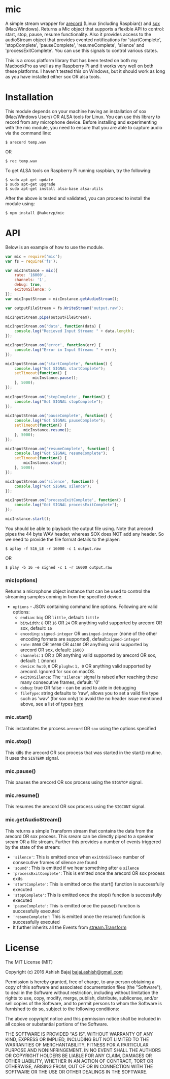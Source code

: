 # mic
A simple stream wrapper for [arecord](http://alsa-project.org/) (Linux (including Raspbian)) and [sox](http://sox.sourceforge.net/) (Mac/Windows). Returns a Mic object that supports a flexible API to control: start, stop, pause, resume functionality. Also it provides access to the audioStream object that provides evented notifications for 'startComplete', 'stopComplete', 'pauseComplete', 'resumeComplete', 'silence' and 'processExitComplete'. You can use this signals to control various states.

This is a cross platform library that has been tested on both my MacbookPro as well as my Raspberry Pi and it works very well on both these platforms. I haven't tested this on Windows, but it should work as long as you have installed either sox OR alsa tools. 

Installation
============
This module depends on your machine having an installation of sox (Mac/Windows Users) OR ALSA tools for Linux. You can use this library to record from any microphone device.
Before installing and experimenting with the mic module, you need to ensure that you are able to capture audio via the command line:

```
$ arecord temp.wav
```
OR
```
$ rec temp.wav
```
To get ALSA tools on Raspberry Pi running raspbian, try the following:
```
$ sudo apt-get update
$ sudo apt-get upgrade
$ sudo apt-get install alsa-base alsa-utils
```

After the above is tested and validated, you can proceed to install the module using:

```
$ npm install @hakerzp/mic
```

API
============
Below is an example of how to use the module. 
```javascript
var mic = require('mic');
var fs = require('fs');

var micInstance = mic({
    rate: '16000',
    channels: '1',
    debug: true,
    exitOnSilence: 6
});
var micInputStream = micInstance.getAudioStream();

var outputFileStream = fs.WriteStream('output.raw');

micInputStream.pipe(outputFileStream);

micInputStream.on('data', function(data) {
    console.log("Recieved Input Stream: " + data.length);
});

micInputStream.on('error', function(err) {
    console.log("Error in Input Stream: " + err);
});

micInputStream.on('startComplete', function() {
    console.log("Got SIGNAL startComplete");
    setTimeout(function() {
            micInstance.pause();
    }, 5000);
});
    
micInputStream.on('stopComplete', function() {
    console.log("Got SIGNAL stopComplete");
});
    
micInputStream.on('pauseComplete', function() {
    console.log("Got SIGNAL pauseComplete");
    setTimeout(function() {
        micInstance.resume();
    }, 5000);
});

micInputStream.on('resumeComplete', function() {
    console.log("Got SIGNAL resumeComplete");
    setTimeout(function() {
        micInstance.stop();
    }, 5000);
});

micInputStream.on('silence', function() {
    console.log("Got SIGNAL silence");
});

micInputStream.on('processExitComplete', function() {
    console.log("Got SIGNAL processExitComplete");
});

micInstance.start();
```

You should be able to playback the output file using. Note that arecord pipes the 44 byte WAV header, whereas SOX does NOT add any header. So we need to provide the file format details to the player:

```
$ aplay -f S16_LE -r 16000 -c 1 output.raw
```
OR
```
$ play -b 16 -e signed -c 1 -r 16000 output.raw
```

### mic(options)
Returns a microphone object instance that can be used to control the streaming samples coming in from the specified device.
* `options` - JSON containing command line options. Following are valid options:
    * `endian`: `big` OR `little`, default: `little`
    * `bitwidth`: `8` OR `16` OR `24` OR anything valid supported by arecord OR sox, default: `16`
    * `encoding`: `signed-integer` OR `unsinged-integer` (none of the other encoding formats are supported), default:`signed-integer`
    * `rate`: `8000` OR `16000` OR `44100` OR anything valid supported by arecord OR sox, default: `16000`
    * `channels`: `1` OR `2` OR anything valid supported by arecord OR sox, default: `1` (mono)
    * `device`: `hw:0,0` OR `plughw:1, 0` OR anything valid supported by arecord. Ignored for sox on macOS.
    * `exitOnSilence`: The `'silence'` signal is raised after reaching these many consecutive frames, default: '0'
    * `debug`: true OR false - can be used to aide in debugging
    * `fileType`: string defaults to 'raw', allows you to set a valid file type such as 'wav' (for sox only) to avoid the no header issue mentioned above, see a list of types [here](http://sox.sourceforge.net/soxformat.html)

### mic.start()
This instantiates the process `arecord` OR `sox` using the options specified

### mic.stop()
This kills the arecord OR sox process that was started in the start() routine. It uses the `SIGTERM` signal.

### mic.pause()
This pauses the arecord OR sox process using the `SIGSTOP` signal.

### mic.resume()
This resumes the arecord OR sox process using the `SIGCONT` signal.

### mic.getAudioStream()
This returns a simple Transform stream that contains the data from the arecord OR sox process. This sream can be directly piped to a speaker sream OR a file stream. Further this provides a number of events triggered by the state of the stream:
* `'silence'`: This is emitted once when `exitOnSilence` number of consecutive frames of silence are found
* `'sound'`: This is emitted if we hear something after a `silence`
* `'processExitComplete'`: This is emitted once the arecord OR sox process exits
* `'startComplete'`: This is emitted once the start() function is successfully executed
* `'stopComplete'`: This is emitted once the stop() function is successfully executed
* `'pauseComplete'`: This is emitted once the pause() function is successfully executed
* `'resumeComplete'`: This is emitted once the resume() function is successfully executed
* It further inherits all the Events from [stream.Transform](http://nodejs.org/api/stream.html#stream_class_stream_transform)


License
==========
The MIT License (MIT)

Copyright (c) 2016 Ashish Bajaj bajaj.ashish@gmail.com

Permission is hereby granted, free of charge, to any person obtaining a copy of this software and associated documentation files (the "Software"), to deal in the Software without restriction, including without limitation the rights to use, copy, modify, merge, publish, distribute, sublicense, and/or sell copies of the Software, and to permit persons to whom the Software is furnished to do so, subject to the following conditions:

The above copyright notice and this permission notice shall be included in all copies or substantial portions of the Software.

THE SOFTWARE IS PROVIDED "AS IS", WITHOUT WARRANTY OF ANY KIND, EXPRESS OR IMPLIED, INCLUDING BUT NOT LIMITED TO THE WARRANTIES OF MERCHANTABILITY, FITNESS FOR A PARTICULAR PURPOSE AND NONINFRINGEMENT. IN NO EVENT SHALL THE AUTHORS OR COPYRIGHT HOLDERS BE LIABLE FOR ANY CLAIM, DAMAGES OR OTHER LIABILITY, WHETHER IN AN ACTION OF CONTRACT, TORT OR OTHERWISE, ARISING FROM, OUT OF OR IN CONNECTION WITH THE SOFTWARE OR THE USE OR OTHER DEALINGS IN THE SOFTWARE.
